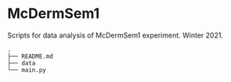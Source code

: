 # McDermSem1

Scripts for data analysis of McDermSem1 experiment. Winter 2021.

```
.
├── README.md
├── data
└── main.py
```
